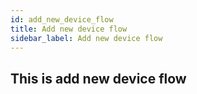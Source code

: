 ```yaml
---
id: add_new_device_flow
title: Add new device flow
sidebar_label: Add new device flow
---
```


## This is add new device flow
